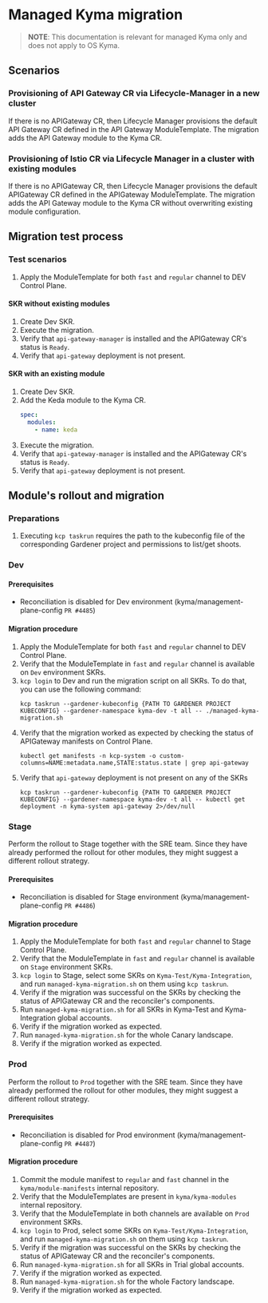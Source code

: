 # Managed Kyma migration

> **NOTE**: This documentation is relevant for managed Kyma only and does not apply to OS Kyma.

## Scenarios

### Provisioning of API Gateway CR via Lifecycle-Manager in a new cluster

If there is no APIGateway CR, then Lifecycle Manager provisions the default API Gateway CR defined in the API Gateway ModuleTemplate. The migration
adds the API Gateway module to the Kyma CR.

### Provisioning of Istio CR via Lifecycle Manager in a cluster with existing modules

If there is no APIGateway CR, then Lifecycle Manager provisions the default APIGateway CR defined in the APIGateway ModuleTemplate. The migration
adds the API Gateway module to the Kyma CR without overwriting existing module configuration.

## Migration test process

### Test scenarios

1. Apply the ModuleTemplate for both `fast` and `regular` channel to DEV Control Plane.

#### SKR without existing modules

1. Create Dev SKR.
2. Execute the migration.
3. Verify that `api-gateway-manager` is installed and the APIGateway CR's status is `Ready`.
4. Verify that `api-gateway` deployment is not present.

#### SKR with an existing module

1. Create Dev SKR.
2. Add the Keda module to the Kyma CR.
   ```yaml
   spec:
     modules:
       - name: keda
   ```
3. Execute the migration.
4. Verify that `api-gateway-manager` is installed and the APIGateway CR's status is `Ready`.
5. Verify that `api-gateway` deployment is not present.

## Module's rollout and migration

### Preparations

1. Executing `kcp taskrun` requires the path to the kubeconfig file of the corresponding Gardener project and permissions to list/get shoots.

### Dev

#### Prerequisites

- Reconciliation is disabled for Dev environment (kyma/management-plane-config `PR #4485`)

#### Migration procedure

1. Apply the ModuleTemplate for both `fast` and `regular` channel to DEV Control Plane.
2. Verify that the ModuleTemplate in `fast` and `regular` channel is available on `Dev` environment SKRs.
3. `kcp login` to Dev and run the migration script on all SKRs. To do that, you can use the following command:
   ```shell
   kcp taskrun --gardener-kubeconfig {PATH TO GARDENER PROJECT KUBECONFIG} --gardener-namespace kyma-dev -t all -- ./managed-kyma-migration.sh
   ```
4. Verify that the migration worked as expected by checking the status of APIGateway manifests on Control Plane.
   ```shell
   kubectl get manifests -n kcp-system -o custom-columns=NAME:metadata.name,STATE:status.state | grep api-gateway
   ```
5. Verify that `api-gateway` deployment is not present on any of the SKRs
   ```shell
   kcp taskrun --gardener-kubeconfig {PATH TO GARDENER PROJECT KUBECONFIG} --gardener-namespace kyma-dev -t all -- kubectl get deployment -n kyma-system api-gateway 2>/dev/null
   ```

### Stage

Perform the rollout to Stage together with the SRE team. Since they have already performed the rollout for other modules, they might suggest a different rollout strategy.

#### Prerequisites

- Reconciliation is disabled for Stage environment (kyma/management-plane-config `PR #4486`)

#### Migration procedure

1. Apply the ModuleTemplate for both `fast` and `regular` channel to Stage Control Plane.
2. Verify that the ModuleTemplate in `fast` and `regular` channel is available on `Stage` environment SKRs.
3. `kcp login` to Stage, select some SKRs on `Kyma-Test/Kyma-Integration`, and run `managed-kyma-migration.sh` on them using `kcp taskrun`.
4. Verify if the migration was successful on the SKRs by checking the status of APIGateway CR and the reconciler's components.
5. Run `managed-kyma-migration.sh` for all SKRs in Kyma-Test and Kyma-Integration global accounts.
6. Verify if the migration worked as expected.
7. Run `managed-kyma-migration.sh` for the whole Canary landscape.
8. Verify if the migration worked as expected.

### Prod

Perform the rollout to `Prod` together with the SRE team. Since they have already performed the rollout for other modules, they might suggest a different rollout strategy.

#### Prerequisites

- Reconciliation is disabled for Prod environment (kyma/management-plane-config `PR #4487`)

#### Migration procedure

1. Commit the module manifest to `regular` and `fast` channel in the `kyma/module-manifests` internal repository.
2. Verify that the ModuleTemplates are present in `kyma/kyma-modules` internal repository.
3. Verify that the ModuleTemplate in both channels are available on `Prod` environment SKRs.
4. `kcp login` to Prod, select some SKRs on `Kyma-Test/Kyma-Integration`, and run `managed-kyma-migration.sh` on them using `kcp taskrun`.
5. Verify if the migration was successful on the SKRs by checking the status of APIGateway CR and the reconciler's components.
6. Run `managed-kyma-migration.sh` for all SKRs in Trial global accounts.
7. Verify if the migration worked as expected.
8. Run `managed-kyma-migration.sh` for the whole Factory landscape.
9. Verify if the migration worked as expected.
